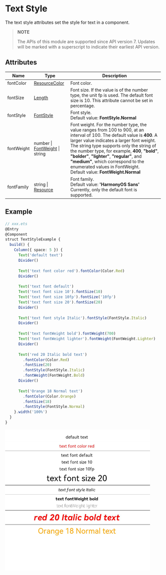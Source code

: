 # Text Style

The text style attributes set the style for text in a component.

>  **NOTE**
>
> The APIs of this module are supported since API version 7. Updates will be marked with a superscript to indicate their earliest API version.



## Attributes


| Name        | Type                                     | Description                                   |
| -----------| ---------------------------------------- | ------------------------------------ |
| fontColor  | [ResourceColor](ts-types.md#resourcecolor)  | Font color.                                |
| fontSize   | [Length](ts-types.md#length)  | Font size. If the value is of the number type, the unit fp is used. The default font size is 10. This attribute cannot be set in percentage.   |
| fontStyle  | [FontStyle](ts-appendix-enums.md#fontstyle)  | Font style.<br>Default value: **FontStyle.Normal**        |
| fontWeight | number \| [FontWeight](ts-appendix-enums.md#fontweight) \| string  | Font weight. For the number type, the value ranges from 100 to 900, at an interval of 100. The default value is **400**. A larger value indicates a larger font weight. The string type supports only the string of the number type, for example, **400**, **"bold"**, **"bolder"**, **"lighter"**, **"regular"**, and **"medium"**, which correspond to the enumerated values in FontWeight.<br>Default value: **FontWeight.Normal** |
| fontFamily | string \| [Resource](ts-types.md#resource)  | Font family.<br>Default value: **'HarmonyOS Sans'**<br>Currently, only the default font is supported. |


## Example

```ts
// xxx.ets
@Entry
@Component
struct TextStyleExample {
  build() {
    Column({ space: 5 }) {
      Text('default text')
      Divider()
      
      Text('text font color red').fontColor(Color.Red)
      Divider()
      
      Text('text font default')
      Text('text font size 10').fontSize(10)
      Text('text font size 10fp').fontSize('10fp')
      Text('text font size 20').fontSize(20)
      Divider()
      
      Text('text font style Italic').fontStyle(FontStyle.Italic)
      Divider()
      
      Text('text fontWeight bold').fontWeight(700)
      Text('text fontWeight lighter').fontWeight(FontWeight.Lighter)
      Divider()
      
      Text('red 20 Italic bold text')
        .fontColor(Color.Red)
        .fontSize(20)
        .fontStyle(FontStyle.Italic)
        .fontWeight(FontWeight.Bold)
      Divider()
      
      Text('Orange 18 Normal text')
        .fontColor(Color.Orange)
        .fontSize(18)
        .fontStyle(FontStyle.Normal)
    }.width('100%')
  }
}
```

![textstyle](figures/textstyle.png)

